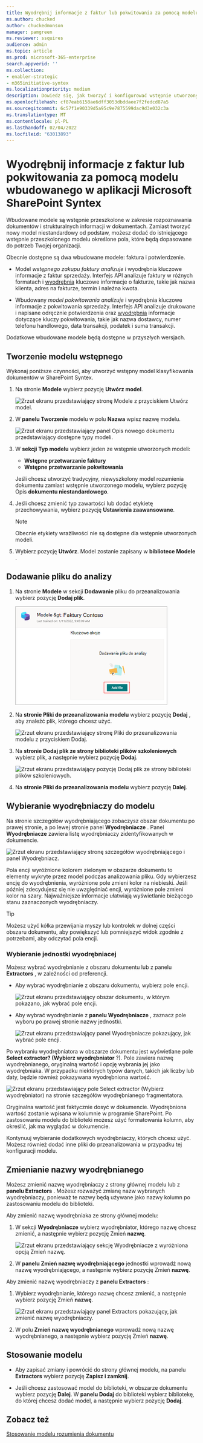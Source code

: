```yaml
---
title: Wyodrębnij informacje z faktur lub pokwitowania za pomocą modelu wbudowanego w aplikacji Microsoft SharePoint Syntex
ms.author: chucked
author: chuckedmonson
manager: pamgreen
ms.reviewer: ssquires
audience: admin
ms.topic: article
ms.prod: microsoft-365-enterprise
search.appverid: ''
ms.collection:
- enabler-strategic
- m365initiative-syntex
ms.localizationpriority: medium
description: Dowiedz się, jak tworzyć i konfigurować wstępnie utworzony model w SharePoint Syntex.
ms.openlocfilehash: cf87eab6158ae6dff3053dbddaee7f2fedcd87a5
ms.sourcegitcommit: 6c57f1e90339d5a95c9e7875599dac9d3e032c3a
ms.translationtype: MT
ms.contentlocale: pl-PL
ms.lasthandoff: 02/04/2022
ms.locfileid: "63013893"
---
```

# <a name="use-a-prebuilt-model-to-extract-info-from-invoices-or-receipts-in-microsoft-sharepoint-syntex"></a>Wyodrębnij informacje z faktur lub pokwitowania za pomocą modelu wbudowanego w aplikacji Microsoft SharePoint Syntex

Wbudowane modele są wstępnie przeszkolone w zakresie rozpoznawania dokumentów i strukturalnych informacji w dokumentach. Zamiast tworzyć nowy model niestandardowy od podstaw, możesz dodać do istniejącego wstępnie przeszkolonego modelu określone pola, które będą dopasowane do potrzeb Twojej organizacji. 

Obecnie dostępne są dwa wbudowane modele: faktura i potwierdzenie.

- Model *wstępnego zakupu faktury analizuje* i wyodrębnia kluczowe informacje z faktur sprzedaży. Interfejs API analizuje faktury w różnych formatach i [wyodrębnia](/azure/applied-ai-services/form-recognizer/concept-invoice#field-extraction) kluczowe informacje o fakturze, takie jak nazwa klienta, adres na fakturze, termin i należna kwota.

- Wbudowany *model pokwitowania analizuje* i wyodrębnia kluczowe informacje z pokwitowania sprzedaży. Interfejs API analizuje drukowane i napisane odręcznie potwierdzenia oraz [wyodrębnia](/azure/applied-ai-services/form-recognizer/concept-receipt#field-extraction) informacje dotyczące kluczy pokwitowania, takie jak nazwa dostawcy, numer telefonu handlowego, data transakcji, podatek i suma transakcji.

Dodatkowe wbudowane modele będą dostępne w przyszłych wersjach.

## <a name="create-a-prebuilt-model"></a>Tworzenie modelu wstępnego

Wykonaj poniższe czynności, aby utworzyć wstępny model klasyfikowania dokumentów w SharePoint Syntex.

1. Na stronie **Modele** wybierz pozycję **Utwórz model**.

    ![Zrzut ekranu przedstawiający stronę Modele z przyciskiem Utwórz model.](../media/content-understanding/prebuilt-create-model-button.png) 

2. W **panelu Tworzenie** modelu w polu **Nazwa** wpisz nazwę modelu.

    ![Zrzut ekranu przedstawiający panel Opis nowego dokumentu przedstawiający dostępne typy modeli.](../media/content-understanding/prebuilt-create-panel.png) 

3. W **sekcji Typ modelu** wybierz jeden ze wstępnie utworzonych modeli:
   - **Wstępne przetwarzanie faktury**
   - **Wstępne przetwarzanie pokwitowania**

   Jeśli chcesz utworzyć tradycyjny, niewyszkolony model rozumienia dokumentu zamiast wstępnie utworzonego modelu, wybierz pozycję Opis **dokumentu niestandardowego**.

4. Jeśli chcesz zmienić typ zawartości lub dodać etykietę przechowywania, wybierz pozycję **Ustawienia zaawansowane**.

    > [!NOTE]
    > Obecnie etykiety wrażliwości nie są dostępne dla wstępnie utworzonych modeli.

5. Wybierz pozycję **Utwórz**. Model zostanie zapisany w **bibliotece Modele** .

## <a name="add-a-file-to-analyze"></a>Dodawanie pliku do analizy

1. Na stronie **Modele** w sekcji **Dodawanie** pliku do przeanalizowania wybierz pozycję **Dodaj plik**.

    ![Zrzut ekranu przedstawiający stronę nowych modeli z sekcją Dodaj plik do przeanalizowania.](../media/content-understanding/prebuilt-add-file-to-analyze.png) 

2. Na **stronie Pliki do przeanalizowania modelu** wybierz pozycję **Dodaj** , aby znaleźć plik, którego chcesz użyć.

    ![Zrzut ekranu przedstawiający stronę Pliki do przeanalizowania modelu z przyciskiem Dodaj.](../media/content-understanding/prebuilt-add-file-button.png) 

3. Na **stronie Dodaj plik ze strony biblioteki plików szkoleniowych** wybierz plik, a następnie wybierz pozycję **Dodaj**.

    ![Zrzut ekranu przedstawiający pozycję Dodaj plik ze strony biblioteki plików szkoleniowych.](../media/content-understanding/prebuilt-add-file-from-training-library.png) 

6. Na **stronie Pliki do przeanalizowania modelu** wybierz pozycję **Dalej**.

## <a name="select-extractors-for-your-model"></a>Wybieranie wyodrębniaczy do modelu

Na stronie szczegółów wyodrębniającego zobaczysz obszar dokumentu po prawej stronie, a po lewej stronie panel **Wyodrębniacze** . Panel **Wyodrębniacze** zawiera listę wyodrębniaczy zidentyfikowanych w dokumencie.

   ![Zrzut ekranu przedstawiający stronę szczegółów wyodrębniającego i panel Wyodrębniacz.](../media/content-understanding/prebuilt-extractor-details-page.png) 

Pola encji wyróżnione kolorem zielonym w obszarze dokumentu to elementy wykryte przez model podczas analizowania pliku. Gdy wybierzesz encję do wyodrębnienia, wyróżnione pole zmieni kolor na niebieski. Jeśli później zdecydujesz się nie uwzględniać encji, wyróżnione pole zmieni kolor na szary. Najważniejsze informacje ułatwiają wyświetlanie bieżącego stanu zaznaczonych wyodrębniaczy.

> [!TIP]
> Możesz użyć kółka przewijania myszy lub kontrolek w dolnej części obszaru dokumentu, aby powiększyć lub pomniejszyć widok zgodnie z potrzebami, aby odczytać pola encji.

### <a name="select-an-extractor-entity"></a>Wybieranie jednostki wyodrębniacej

Możesz wybrać wyodrębnianie z obszaru dokumentu lub z panelu **Extractors** , w zależności od preferencji.
 
- Aby wybrać wyodrębnianie z obszaru dokumentu, wybierz pole encji.

    ![Zrzut ekranu przedstawiający obszar dokumentu, w którym pokazano, jak wybrać pole encji.](../media/content-understanding/prebuilt-document-area-select-field.png) 

- Aby wybrać wyodrębnianie z **panelu Wyodrębniacze** , zaznacz pole wyboru po prawej stronie nazwy jednostki.

    ![Zrzut ekranu przedstawiający panel Wyodrębniacze pokazujący, jak wybrać pole encji.](../media/content-understanding/prebuilt-extractors-panel-select-field.png) 

Po wybraniu wyodrębniatora w obszarze dokumentu jest wyświetlane pole **Select extractor? (Wybierz wyodrębniator** ?). Pole zawiera nazwę wyodrębnianego, oryginalną wartość i opcję wybrania jej jako wyodrębniaka. W przypadku niektórych typów danych, takich jak liczby lub daty, będzie również pokazywana wyodrębniona wartość.

   ![Zrzut ekranu przedstawiający pole Select extractor (Wybierz wyodrębniator) na stronie szczegółów wyodrębnianego fragmentatora.](../media/content-understanding/prebuilt-select-distractor-box.png) 

Oryginalna wartość jest faktycznie dosyć w dokumencie. Wyodrębniona wartość zostanie wpisana w kolumnie w programie SharePoint. Po zastosowaniu modelu do biblioteki możesz użyć formatowania kolumn, aby określić, jak ma wyglądać w dokumencie.

Kontynuuj wybieranie dodatkowych wyodrębniaczy, których chcesz użyć. Możesz również dodać inne pliki do przeanalizowania w przypadku tej konfiguracji modelu.

## <a name="rename-an-extractor"></a>Zmienianie nazwy wyodrębnianego

Możesz zmienić nazwę wyodrębniaczy z strony głównej modelu lub z **panelu Extractors** . Możesz rozważyć zmianę nazw wybranych wyodrębniaczy, ponieważ te nazwy będą używane jako nazwy kolumn po zastosowaniu modelu do biblioteki.

Aby zmienić nazwę wyodrębniaka ze strony głównej modelu:

1. W sekcji **Wyodrębniacze** wybierz wyodrębniator, którego nazwę chcesz zmienić, a następnie wybierz pozycję Zmień **nazwę**.

    ![Zrzut ekranu przedstawiający sekcję Wyodrębniacze z wyróżniona opcją Zmień nazwę.](../media/content-understanding/prebuilt-model-page-rename-extractor.png) 

2. W **panelu Zmień nazwę wyodrębniającego** jednostki wprowadź nową nazwę wyodrębniającego, a następnie wybierz pozycję Zmień **nazwę**.

Aby zmienić nazwę wyodrębniaczy z **panelu Extractors** :

1. Wybierz wyodrębnianie, którego nazwę chcesz zmienić, a następnie wybierz pozycję Zmień **nazwę**.

    ![Zrzut ekranu przedstawiający panel Extractors pokazujący, jak zmienić nazwę wyodrębniaczy.](../media/content-understanding/prebuilt-extractors-panel-rename-field.png) 

2. W polu **Zmień nazwę wyodrębnianego** wprowadź nową nazwę wyodrębnianego, a następnie wybierz pozycję Zmień **nazwę**.

## <a name="apply-the-model"></a>Stosowanie modelu

- Aby zapisać zmiany i powrócić do strony głównej modelu, na panelu **Extractors** wybierz pozycję **Zapisz i zamknij**.

- Jeśli chcesz zastosować model do biblioteki, w obszarze dokumentu wybierz pozycję **Dalej**. W **panelu Dodaj** do biblioteki wybierz bibliotekę, do której chcesz dodać model, a następnie wybierz pozycję **Dodaj**.

## <a name="see-also"></a>Zobacz też

[Stosowanie modelu rozumienia dokumentu](apply-a-model.md)